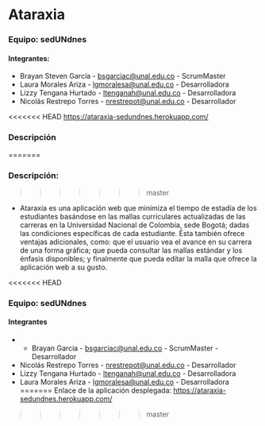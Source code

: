 # Ataraxia
### Equipo: sedUNdnes
#### Integrantes:

* Brayan Steven García - bsgarciac@unal.edu.co - ScrumMaster
* Laura Morales Ariza - lgmoralesa@unal.edu.co - Desarrolladora
* Lizzy Tengana Hurtado - ltenganah@unal.edu.co - Desarrolladora
* Nicolás Restrepo Torres  - nrestrepot@unal.edu.co - Desarrollador

<<<<<<< HEAD
https://ataraxia-sedundnes.herokuapp.com/

### Descripción
=======
### Descripción:
>>>>>>> master

* Ataraxia es una aplicación web que minimiza el tiempo de estadía de los estudiantes 
basándose en las mallas curriculares actualizadas de las carreras en la Universidad 
Nacional de Colombia, sede Bogotá; dadas las condiciones específicas de cada estudiante. 
Ésta también ofrece ventajas adicionales, como: que el usuario vea el avance en su 
carrera de una forma gráfica; que pueda consultar las mallas estándar y los énfasis 
disponibles; y finalmente que pueda editar la malla que ofrece la aplicación web a su gusto.

<<<<<<< HEAD
### Equipo: sedUNdnes

#### Integrantes

* - Brayan Garcia - bsgarciac@unal.edu.co - ScrumMaster - Desarrollador
* Nicolás Restrepo Torres - nrestrepot@unal.edu.co - Desarrollador
* Lizzy Tengana Hurtado - ltenganah@unal.edu.co - Desarrolladora
* Laura Morales Ariza - lgmoralesa@unal.edu.co - Desarrolladora
=======
Enlace de la aplicación desplegada: https://ataraxia-sedundnes.herokuapp.com/
>>>>>>> master
